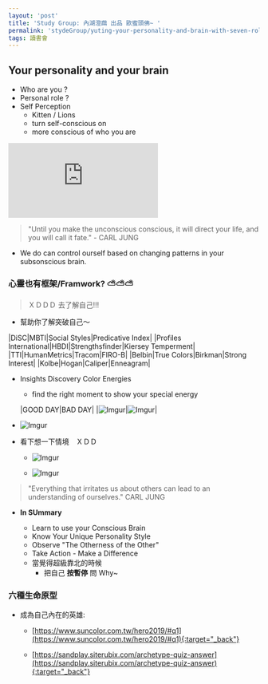 ```yaml
---
layout: 'post'
title: 'Study Group: 內湖澄鵡 出品 歐蜜頭佛~ '
permalink: 'stydeGroup/yuting-your-personality-and-brain-with-seven-roles'
tags: 讀書會
---
```



## Your personality and your brain 

- Who are you ? 
- Personal role ?
- Self Perception
   - Kitten / Lions
   - turn self-conscious on
   - more conscious of who you are 

<iframe src="https://www.youtube.com/embed/8pq_tCgDkT4" frameborder="0" allow="accelerometer; autoplay; encrypted-media; gyroscope; picture-in-picture" allowfullscreen></iframe>

> "Until you make the unconscious conscious, it will direct your life, and you will call it fate." - CARL JUNG

- We do can control ourself based on changing patterns in your subsonscious brain.

### 心靈也有框架/Framwork? :partly_sunny::partly_sunny::partly_sunny: 
> ＸＤＤＤ 去了解自己!!!

- 幫助你了解突破自己～

|DiSC|MBTI|Social Styles|Predicative Index|
|Profiles International|HBDI|Strengthsfinder|Kiersey Temperment|
|TTI|HumanMetrics|Tracom|FIRO-B|
|Belbin|True Colors|Birkman|Strong Interest|
|Kolbe|Hogan|Caliper|Enneagram|



- Insights Discovery Color Energies

   - find the right moment to show your special energy 

   |GOOD DAY|BAD DAY|
   |![Imgur](https://i.imgur.com/s88OJOP.jpg)|![Imgur](https://i.imgur.com/AO8ho2F.jpg)|


- ![Imgur](https://i.imgur.com/tkMG9ax.jpg)


- 看下想一下情境　ＸＤＤ

   - ![Imgur](https://i.imgur.com/JI8lUcZ.jpg)

   - ![Imgur](https://i.imgur.com/O0hDLV5.jpg)

> "Everything that irritates us about others can lead to an understanding of ourselves." CARL JUNG

- __In SUmmary__

   - Learn to use your Conscious Brain
   - Know Your Unique Personality Style
   - Observe "The Otherness of the Other"
   - Take Action - Make a Difference
   - 當覺得超級靠北的時候
      - 把自己 __按暫停__ 問 Why~

### 六種生命原型

- 成為自己內在的英雄:

   - [https://www.suncolor.com.tw/hero2019/#q1](https://www.suncolor.com.tw/hero2019/#q1){:target="_back"}

   - [https://sandplay.siterubix.com/archetype-quiz-answer](https://sandplay.siterubix.com/archetype-quiz-answer){:target="_back"}
